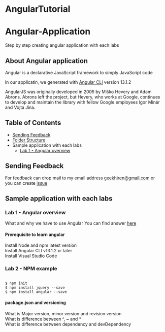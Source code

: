 # AngularTutorial

# Angular-Application

Step by step creating angular application with each labs


## About Angular application

Angular is a declarative JavaScript framework to simply JavaScript code

In our applicatin, we generated with [Angular CLI](https://github.com/angular/angular-cli) version 13.1.2

AngularJS was originally developed in 2009 by Miško Hevery and Adam Abrons. Abrons left the project, but Hevery, who works at Google, continues to develop and maintain the library with fellow Google employees Igor Minár and Vojta Jína.

## Table of Contents

- [Sending Feedback](#sending-feedback)
- [Folder Structure](#folder-structure)
-  Sample application with each labs
    - [Lab 1 - Angular overview](#lab-1---angular-overview)

## Sending Feedback

For feedback can drop mail to my email address geekhiren@gmail.com or you can create [issue](https://github.com/geekhiren/AngularTutorial)

## Sample application with each labs

### Lab 1 - Angular overview

What and why we have to use Angular
You can find answer [here](https://sites.google.com/view/geekhiren/home)

#### Prerequisite to learn angular

Install Node and npm latest version <br/> 
Install Angular CLI v13.1.2 or later <br/>
Install Visual Studio Code <br/>
### Lab 2 - NPM example

```

$ npm init
$ npm install jquery --save
$ npm install angular --save
```

#### package.json and versioning

What is Major version, minor version and revision version <br/>
What is difference between ^, ~ and * <br/>
What is difference between dependency and devDependency
